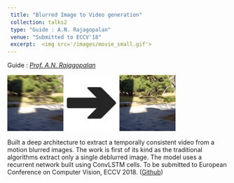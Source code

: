 ```yaml
---
 title: "Blurred Image to Video generation"
 collection: talks2
 type: "Guide : A.N. Rajagopalan"
 venue: "Submitted to ECCV'18"
 excerpt:  <img src='/images/movie_small.gif'> 
---
```


Guide : [*Prof. A.N. Rajagopalan*](http://www.ee.iitm.ac.in/ipcvlab/faculty)

<img src='/images/movie_small.gif'> 

Built a deep architecture to extract a temporally consistent video from a motion blurred images. The work is first of its kind as the traditional algorithms extract only a single deblurred image. The model uses a recurrent network built using ConvLSTM cells. To be submitted to European Conference on Computer Vision, ECCV 2018. ([Github](https://github.com/anshulbshah/Blurred-Image-to-Video))

